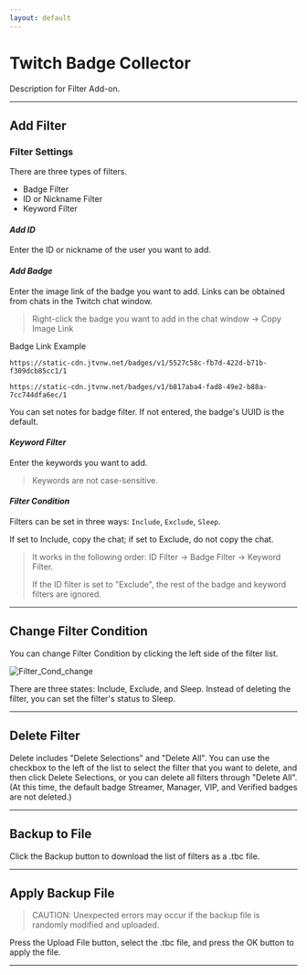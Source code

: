 ```yaml
---
layout: default
---
```


# Twitch Badge Collector

Description for Filter Add-on.

***

## **Add Filter**

### Filter Settings

There are three types of filters.

* Badge Filter
* ID or Nickname Filter
* Keyword Filter

#### ***Add ID***

Enter the ID or nickname of the user you want to add.

#### ***Add Badge***

Enter the image link of the badge you want to add.
Links can be obtained from chats in the Twitch chat window.

> Right-click the badge you want to add in the chat window -> Copy Image Link

Badge Link Example
```
https://static-cdn.jtvnw.net/badges/v1/5527c58c-fb7d-422d-b71b-f309dcb85cc1/1

https://static-cdn.jtvnw.net/badges/v1/b817aba4-fad8-49e2-b88a-7cc744dfa6ec/1
```
You can set notes for badge filter. If not entered, the badge's UUID is the default.

#### ***Keyword Filter***

Enter the keywords you want to add.

> Keywords are not case-sensitive.

#### ***Filter Condition***

Filters can be set in three ways: `Include`, `Exclude`, `Sleep`.

If set to Include, copy the chat; if set to Exclude, do not copy the chat.

> It works in the following order: ID Filter -> Badge Filter -> Keyword Filter.
>
> If the ID filter is set to "Exclude", the rest of the badge and keyword filters are ignored.

***

## **Change Filter Condition**

You can change Filter Condition by clicking the left side of the filter list.

![Filter_Cond_change](../../../screenshot/en/filter_cond_change.webp)

There are three states: Include, Exclude, and Sleep. Instead of deleting the filter, you can set the filter's status to Sleep.

***

## **Delete Filter**

Delete includes "Delete Selections" and "Delete All". You can use the checkbox to the left of the list to select the filter that you want to delete, and then click Delete Selections, or you can delete all filters through "Delete All". (At this time, the default badge Streamer, Manager, VIP, and Verified badges are not deleted.)

***

## **Backup to File**

Click the Backup button to download the list of filters as a .tbc file.

***

## **Apply Backup File**

> CAUTION: Unexpected errors may occur if the backup file is randomly modified and uploaded.

Press the Upload File button, select the .tbc file, and press the OK button to apply the file.

***